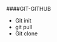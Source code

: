 ####GIT-GITHUB

* Git init
* git pull <url> <pull files from existing repo>
* Git clone <url> <if you want to clone whole existing repo>
